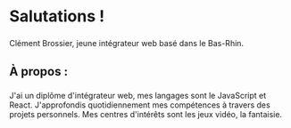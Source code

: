<h1 align="left">Salutations !</h1>

###

<p align="left">Clément Brossier, jeune intégrateur web basé dans le Bas-Rhin.</p>

###

<h2 align="left">À propos :</h2>

###

<p align="left">J'ai un diplôme d'intégrateur web, mes langages sont le JavaScript et React. 
                J'approfondis quotidiennement mes compétences à travers des projets personnels.
                Mes centres d'intérêts sont les jeux vidéo, la fantaisie.</p>

